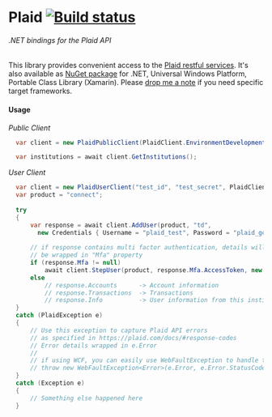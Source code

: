 # Plaid [![Build status](https://ci.appveyor.com/api/projects/status/as0caj6uoqjsjl2p?svg=true)](https://ci.appveyor.com/project/TomislavMarkovski/plaid-net)

###### .NET bindings for the Plaid API

This library provides convenient access to the [Plaid restful services](https://plaid.com/docs/). It's also available as [NuGet package](https://www.nuget.org/packages/Plaid/) for .NET, Universal Windows Platform, Portable Class Library (Xamarin). Please [drop me a note](https://github.com/tmarkovski/plaid-net/issues) if you need specific target frameworks.

#### Usage
_Public Client_
```csharp
  var client = new PlaidPublicClient(PlaidClient.EnvironmentDevelopment);

  var institutions = await client.GetInstitutions();
```


_User Client_
```csharp
  var client = new PlaidUserClient("test_id", "test_secret", PlaidClient.EnvironmentDevelopment);
  var product = "connect";
            
  try
  {
      var response = await client.AddUser(product, "td", 
        new Credentials { Username = "plaid_test", Password = "plaid_good" }, null);
      
      // if response contains multi factor authentication, details will 
      // be wrapped in "Mfa" property
      if (response.Mfa != null)
          await client.StepUser(product, response.Mfa.AccessToken, new[] {"tomato"}, null);
      else
          // response.Accounts      -> Account information
          // response.Transactions  -> Transactions
          // response.Info          -> User information from this institution
  }
  catch (PlaidException e)
  {
      // Use this exception to capture Plaid API errors 
      // as specified in https://plaid.com/docs/#response-codes
      // Error details wrapped in e.Error
      // 
      // if using WCF, you can easily use WebFaultException to handle the error
      // throw new WebFaultException<Error>(e.Error, e.Error.StatusCode);
  }
  catch (Exception e)
  {
      // Something else happened here
  }
```
